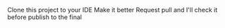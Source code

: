 Clone this project to your IDE
Make it better
Request pull and I'll check it before publish to the final
